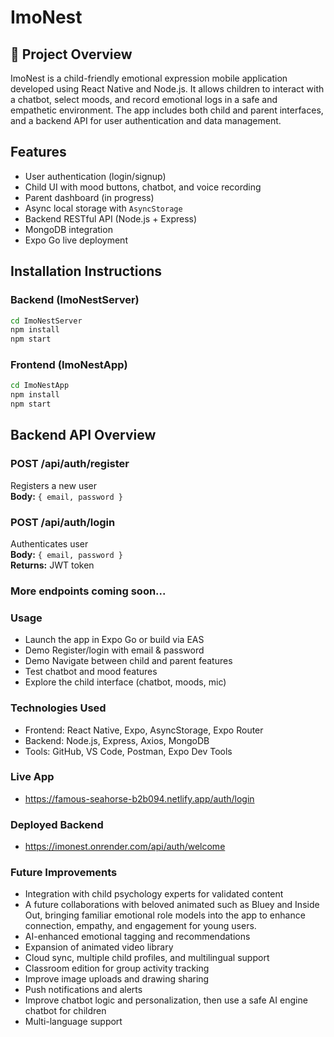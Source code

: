 # ImoNest

## 📘 Project Overview
ImoNest is a child-friendly emotional expression mobile application developed using React Native and Node.js. It allows children to interact with a chatbot, select moods, and record emotional logs in a safe and empathetic environment. The app includes both child and parent interfaces, and a backend API for user authentication and data management.

## Features
- User authentication (login/signup)
- Child UI with mood buttons, chatbot, and voice recording
- Parent dashboard (in progress)
- Async local storage with `AsyncStorage`
- Backend RESTful API (Node.js + Express)
- MongoDB integration
- Expo Go live deployment

## Installation Instructions

### Backend (ImoNestServer)
```bash
cd ImoNestServer
npm install
npm start
```

### Frontend (ImoNestApp)
```bash
cd ImoNestApp
npm install
npm start
```
## Backend API Overview

### POST /api/auth/register
Registers a new user  
**Body:** `{ email, password }`

### POST /api/auth/login
Authenticates user  
**Body:** `{ email, password }`  
**Returns:** JWT token

### More endpoints coming soon...

### Usage
- Launch the app in Expo Go or build via EAS
- Demo Register/login with email & password
- Demo Navigate between child and parent features
- Test chatbot and mood features
- Explore the child interface (chatbot, moods, mic)

### Technologies Used
- Frontend: React Native, Expo, AsyncStorage, Expo Router
- Backend: Node.js, Express, Axios, MongoDB
- Tools: GitHub, VS Code, Postman, Expo Dev Tools

### Live App
- https://famous-seahorse-b2b094.netlify.app/auth/login

### Deployed Backend
- https://imonest.onrender.com/api/auth/welcome

### Future Improvements
- Integration with child psychology experts for validated content
- A future collaborations with beloved animated such as Bluey and Inside Out, bringing familiar emotional role models into the app to enhance connection, empathy, and engagement for young users.
- AI-enhanced emotional tagging and recommendations
- Expansion of animated video library
- Cloud sync, multiple child profiles, and multilingual support 
- Classroom edition for group activity tracking
- Improve image uploads and drawing sharing
- Push notifications and alerts
- Improve chatbot logic and personalization, then use a safe AI engine chatbot for children
- Multi-language support
